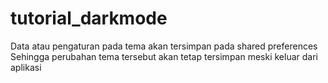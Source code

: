 # tutorial_darkmode

Data atau pengaturan pada tema akan tersimpan pada shared preferences
Sehingga perubahan tema tersebut akan tetap tersimpan meski keluar dari aplikasi
